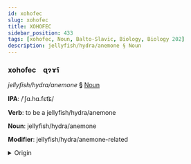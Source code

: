 ```yaml
---
id: xohofec
slug: xohofec
title: XOHOFEC
sidebar_position: 433
tags: [xohofec, Noun, Balto-Slavic, Biology, Biology 202]
description: jellyfish/hydra/anemone § Noun
---
```


### xohofec&emsp;<span kind="abugida">ɋɂɤ̄ɿ</span>

*jellyfish/hydra/anemone* **§** [Noun](../../tags/Noun)

**IPA**: /ˈʃɑ.hɑ.fɛt͡ɕ/

**Verb**: to be a jellyfish/hydra/anemone

**Noun**: jellyfish/hydra/anemone

**Modifier**: jellyfish/hydra/anemone-related

<details>
    <summary>Origin</summary>
    Czech žahavec [ˈʒaɦavɛt͡s]<br/>
    <em>Balto-Slavic Language Family</em>
</details>